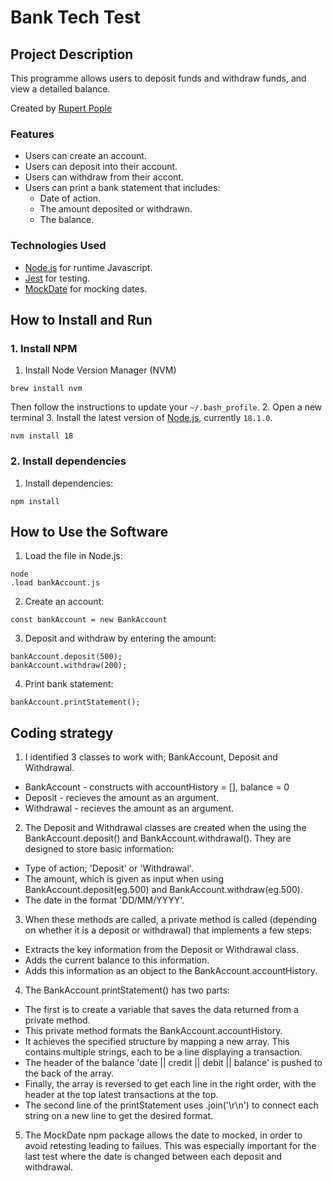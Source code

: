 # Bank Tech Test #

## Project Description ##
This programme allows users to deposit funds and withdraw funds, and view a detailed balance.

Created by [Rupert Pople](https://github.com/rupertpople)
### Features ###
* Users can create an account.
* Users can deposit into their account.
* Users can withdraw from their accont.
* Users can print a bank statement that includes:
  * Date of action.
  * The amount deposited or withdrawn.
  * The balance.

### Technologies Used ###
* [Node.js](https://nodejs.org/en/) for runtime Javascript.
* [Jest](https://jestjs.io/) for testing.
* [MockDate](https://www.npmjs.com/package/mockdate) for mocking dates.

## How to Install and Run ##
### 1. Install NPM ###
 1. Install Node Version Manager (NVM)
   ```
   brew install nvm
   ```
   Then follow the instructions to update your `~/.bash_profile`.
2. Open a new terminal
3. Install the latest version of [Node.js](https://nodejs.org/en/), currently `18.1.0`.
   ```
   nvm install 18
   ```

### 2. Install dependencies ###
1. Install dependencies:  
  ```
  npm install
  ```
## How to Use the Software ##
1. Load the file in Node.js:  
  ```
  node 
  .load bankAccount.js
  ```

2. Create an account:  
  ```
  const bankAccount = new BankAccount
  ```  

3. Deposit and withdraw by entering the amount:  
  ```
  bankAccount.deposit(500); 
  bankAccount.withdraw(200);
  ```
  
4. Print bank statement:  
  ```
  bankAccount.printStatement();
  ```  

## Coding strategy ##
1. I identified 3 classes to work with; BankAccount, Deposit and Withdrawal.  
  * BankAccount - constructs with accountHistory = [], balance = 0
  * Deposit - recieves the amount as an argument.
  * Withdrawal - recieves the amount as an argument.

2. The Deposit and Withdrawal classes are created when the using the BankAccount.deposit() and BankAccount.withdrawal(). They are designed to store basic information:
  * Type of action; 'Deposit' or 'Withdrawal'.
  * The amount, which is given as input when using BankAccount.deposit(eg.500) and BankAccount.withdraw(eg.500).
  * The date in the format 'DD/MM/YYYY'.  

3. When these methods are called, a private method is called (depending on whether it is a deposit or withdrawal) that implements a few steps:
  * Extracts the key information from the Deposit or Withdrawal class.
  * Adds the current balance to this information.
  * Adds this information as an object to the BankAccount.accountHistory.  

4. The BankAccount.printStatement() has two parts:
  * The first is to create a variable that saves the data returned from a private method.
  * This private method formats the BankAccount.accountHistory. 
  * It achieves the specified structure by mapping a new array. This contains multiple strings, each to be a line displaying a transaction. 
  * The header of the balance 'date || credit || debit || balance' is pushed to the back of the array.
  * Finally, the array is reversed to get each line in the right order, with the header at the top latest transactions at the top.
  * The second line of the printStatement uses .join('\r\n') to connect each string on a new line to get the desired format.  

  5. The MockDate npm package allows the date to mocked, in order to avoid retesting leading to failues. This was especially important for the last test where the date is changed between each deposit and withdrawal.





